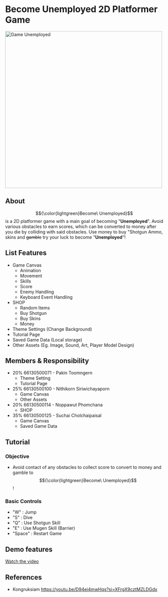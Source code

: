 # Become Unemployed 2D Platformer Game 

<img src="https://github.com/user-attachments/assets/1a4d0996-0ed6-4f85-a7e7-e12ac35b3322" alt="Game Unemployed" width="500" />

## About
$${\color{lightgreen}Become\ Unemployed}$$ is a 2D platformer game with a main goal of becoming "**Unemployed**". Avoid various obstacles to earn scores, which can be converted to money after you die by colliding with said obstacles. Use money to buy "Shotgun Ammo, skins and ~~gamble~~ try your luck to become "**Unemployed**"!

## List Features
- Game Canvas
  - Animation
  - Movement
  - Skills
  - Score
  - Enemy Handling
  - Keyboard Event Handling
- SHOP
  - Random Items
  - Buy Shotgun
  - Buy Skins
  - Money
- Theme Settings (Change Background)
- Tutorial Page
- Saved Game Data (Local storage)
- Other Assets (Eg. Image, Sound, Art, Player Model Design)

## Members & Responsibility
- 20% 66130500071 - Pakin Toomngern
  - Theme Setting
  - Tutorial Page
- 25% 66130500100 - Nithikorn Siriwichayaporn
  - Game Canvas
  - Other Assets
- 20% 66130500114 - Noppawut Phomchana
  - SHOP
- 35% 66130500125 - Suchai Cholchaipaisal
  - Game Canvas
  - Saved Game Data

## Tutorial   
### Objective 
- Avoid contact of any obstacles to collect score to convert to money and gamble to $${\color{lightgreen}Become\ Unemployed}$$!
### Basic Controls
- "W" : Jump
- "S" : Dive
- "Q" : Use Shotgun Skill
- "E" : Use Mugen Skill (Barrier)
- "Space" : Restart Game

## Demo features
[Watch the video](https://drive.google.com/file/d/1HmfR6aI8srxoZauXERKw-J6CH7ShcmMo/view?usp=drive_link)


## References
- Kongruksiam
https://youtu.be/D94ei4mwHqs?si=XFrgX9cztMZLDGdx
